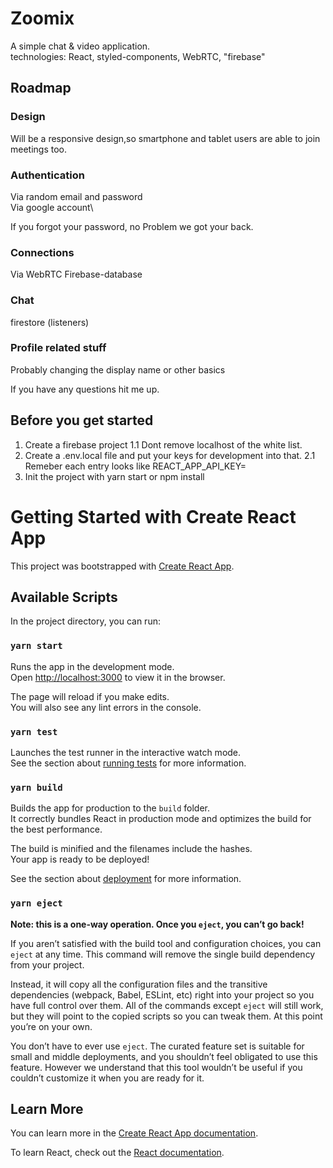# Zoomix

A simple chat & video application.\
 technologies: React, styled-components, WebRTC, "firebase"
 
 
 ## Roadmap
 
  ### Design
  
  Will be a responsive design,so smartphone and tablet users are able to join meetings too.

  
 ### Authentication
 
 Via random email and password\
 Via google account\
 
 If you forgot your password, no Problem we got your back.
 
 ### Connections
 Via WebRTC
 Firebase-database
  
 ### Chat
 firestore (listeners)
  
  
 ### Profile related stuff
 Probably changing the display name or other basics
  

If you have any questions hit me up.

## Before you get started
1.  Create a firebase project
1.1 Dont remove localhost of the white list.
2.  Create a .env.local file and put your keys for development into that.
2.1 Remeber each entry looks like REACT_APP_API_KEY=<VALUE>
3.  Init the project with yarn start or npm install

# Getting Started with Create React App

This project was bootstrapped with [Create React App](https://github.com/facebook/create-react-app).

## Available Scripts

In the project directory, you can run:

### `yarn start`

Runs the app in the development mode.\
Open [http://localhost:3000](http://localhost:3000) to view it in the browser.

The page will reload if you make edits.\
You will also see any lint errors in the console.

### `yarn test`

Launches the test runner in the interactive watch mode.\
See the section about [running tests](https://facebook.github.io/create-react-app/docs/running-tests) for more information.

### `yarn build`

Builds the app for production to the `build` folder.\
It correctly bundles React in production mode and optimizes the build for the best performance.

The build is minified and the filenames include the hashes.\
Your app is ready to be deployed!

See the section about [deployment](https://facebook.github.io/create-react-app/docs/deployment) for more information.

### `yarn eject`

**Note: this is a one-way operation. Once you `eject`, you can’t go back!**

If you aren’t satisfied with the build tool and configuration choices, you can `eject` at any time. This command will remove the single build dependency from your project.

Instead, it will copy all the configuration files and the transitive dependencies (webpack, Babel, ESLint, etc) right into your project so you have full control over them. All of the commands except `eject` will still work, but they will point to the copied scripts so you can tweak them. At this point you’re on your own.

You don’t have to ever use `eject`. The curated feature set is suitable for small and middle deployments, and you shouldn’t feel obligated to use this feature. However we understand that this tool wouldn’t be useful if you couldn’t customize it when you are ready for it.

## Learn More

You can learn more in the [Create React App documentation](https://facebook.github.io/create-react-app/docs/getting-started).

To learn React, check out the [React documentation](https://reactjs.org/).
